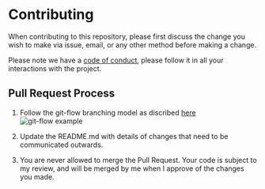 # Contributing
When contributing to  this repository, please first discuss the change you wish
to make via issue, email, or any other method before making a change.

Please note we have a  [code of conduct](CODE_OF_CONDUCT.md),  please follow it
in all your interactions with the project.

## Pull Request Process

1. Follow the git-flow branching model as discribed
   [here](https://nvie.com/posts/a-successful-git-branching-model/)
   ![git-flow example][gfe]

2. Update the README.md with details of changes that need to be communicated
   outwards.
3. You are never allowed to merge the Pull Request. Your code is subject to
   my review, and will be merged by me when I approve of the changes you made.

[gfe]: https://nvie.com/img/git-model@2x.png
